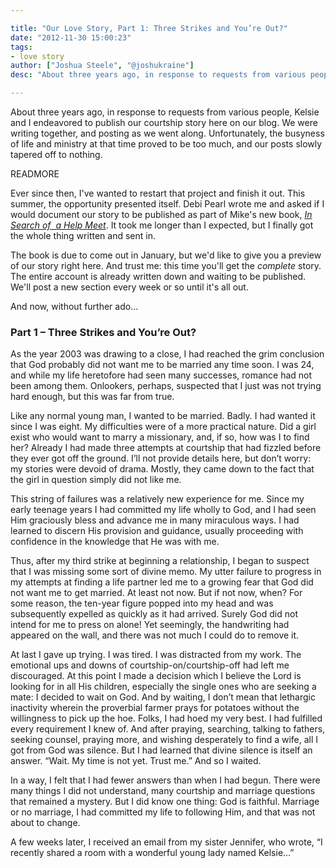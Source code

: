 ```yaml
---

title: "Our Love Story, Part 1: Three Strikes and You’re Out?"
date: "2012-11-30 15:00:23"
tags:
- love story
author: ["Joshua Steele", "@joshukraine"]
desc: "About three years ago, in response to requests from various people, Kelsie and I endeavored to publish our courtship story here on our blog."

---
```


About three years ago, in response to requests from various people, Kelsie and I endeavored to publish our courtship story here on our blog. We were writing together, and posting as we went along. Unfortunately, the busyness of life and ministry at that time proved to be too much, and our posts slowly tapered off to nothing.

READMORE

Ever since then, I've wanted to restart that project and finish it out. This summer, the opportunity presented itself. Debi Pearl wrote me and asked if I would document our story to be published as part of Mike's new book, *<a href="http://nogreaterjoy.org/shop/in-search-of-a-help-meet-book" target="_blank">In Search of  a Help Meet</a>*. It took me longer than I expected, but I finally got the whole thing written and sent in.

The book is due to come out in January, but we'd like to give you a preview of our story right here. And trust me: this time you'll get the *complete* story. The entire account is already written down and waiting to be published. We'll post a new section every week or so until it's all out.

And now, without further ado...

### Part 1 – Three Strikes and You’re Out?

As the year 2003 was drawing to a close, I had reached the grim conclusion that God probably did not want me to be married any time soon. I was 24, and while my life heretofore had seen many successes, romance had not been among them. Onlookers, perhaps, suspected that I just was not trying hard enough, but this was far from true.

Like any normal young man, I wanted to be married. Badly. I had wanted it since I was eight. My difficulties were of a more practical nature. Did a girl exist who would want to marry a missionary, and, if so, how was I to find her? Already I had made three attempts at courtship that had fizzled before they ever got off the ground. I’ll not provide details here, but don’t worry: my stories were devoid of drama. Mostly, they came down to the fact that the girl in question simply did not like me.

This string of failures was a relatively new experience for me. Since my early teenage years I had committed my life wholly to God, and I had seen Him graciously bless and advance me in many miraculous ways. I had learned to discern His provision and guidance, usually proceeding with confidence in the knowledge that He was with me.

Thus, after my third strike at beginning a relationship, I began to suspect that I was missing some sort of divine memo. My utter failure to progress in my attempts at finding a life partner led me to a growing fear that God did not want me to get married. At least not now. But if not now, when? For some reason, the ten-year figure popped into my head and was subsequently expelled as quickly as it had arrived. Surely God did not intend for me to press on alone! Yet seemingly, the handwriting had appeared on the wall, and there was not much I could do to remove it.

At last I gave up trying. I was tired. I was distracted from my work. The emotional ups and downs of courtship-on/courtship-off had left me discouraged. At this point I made a decision which I believe the Lord is looking for in all His children, especially the single ones who are seeking a mate: I decided to wait on God. And by waiting, I don’t mean that lethargic inactivity wherein the proverbial farmer prays for potatoes without the willingness to pick up the hoe. Folks, I had hoed my very best. I had fulfilled every requirement I knew of. And after praying, searching, talking to fathers, seeking counsel, praying more, and wishing desperately to find a wife, all I got from God was silence. But I had learned that divine silence is itself an answer. “Wait. My time is not yet. Trust me.” And so I waited.

In a way, I felt that I had fewer answers than when I had begun. There were many things I did not understand, many courtship and marriage questions that remained a mystery. But I did know one thing: God is faithful. Marriage or no marriage, I had committed my life to following Him, and that was not about to change.

A few weeks later, I received an email from my sister Jennifer, who wrote, “I recently shared a room with a wonderful young lady named Kelsie…”
